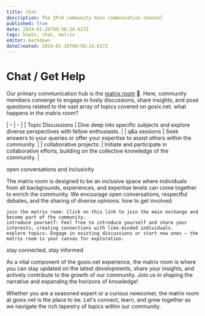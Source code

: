 ```yaml
---
title: Chat
description: The IPv6 community main communcation channel
published: true
date: 2024-01-26T09:56:24.617Z
tags: howto, chat, matrix
editor: markdown
dateCreated: 2024-01-26T09:56:24.617Z
---
```


# Chat / Get Help



Our primary communication hub is the [matrix room](https://matrix.to/#/#gosix.net:libcom.de) 💬. Here, community members converge to engage in lively discussions, share insights, and pose questions related to the vast array of topics covered on gosix.net.
what happens in the matrix room?

| - | - |
| Topic Discussions | Dive deep into specific subjects and explore diverse perspectives with fellow enthusiasts. |
| q&a sessions | Seek answers to your queries or offer your expertise to assist others within the community. |
| collaborative projects: | Initiate and participate in collaborative efforts, building on the collective knowledge of the community. |


open conversations and inclusivity

The matrix room is designed to be an inclusive space where individuals from all backgrounds, experiences, and expertise levels can come together to enrich the community. We encourage open conversations, respectful debates, and the sharing of diverse opinions.
how to get involved:

    join the matrix room: Click on this link to join the main exchange and become part of the community.
    introduce yourself: Feel free to introduce yourself and share your interests, creating connections with like-minded individuals.
    explore topics: Engage in existing discussions or start new ones – the matrix room is your canvas for exploration.

stay connected, stay informed

As a vital component of the gosix.net experience, the matrix room is where you can stay updated on the latest developments, share your insights, and actively contribute to the growth of our community. Join us in shaping the narrative and expanding the horizons of knowledge!

Whether you are a seasoned expert or a curious newcomer, the matrix room at gosix.net is the place to be. Let's connect, learn, and grow together as we navigate the rich tapestry of topics within our community.